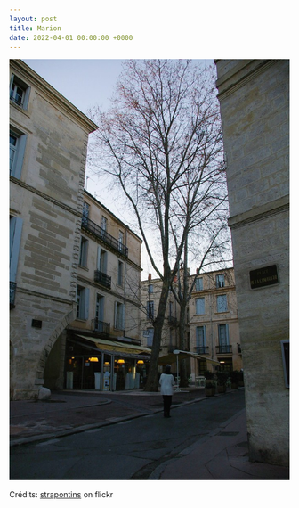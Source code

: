 ```yaml
---
layout: post
title: Marion
date: 2022-04-01 00:00:00 +0000
---
```


![Marion](/images/2022-04-01.jpg)

Crédits: [strapontins](https://www.flickr.com/people/strapontins/) on flickr
